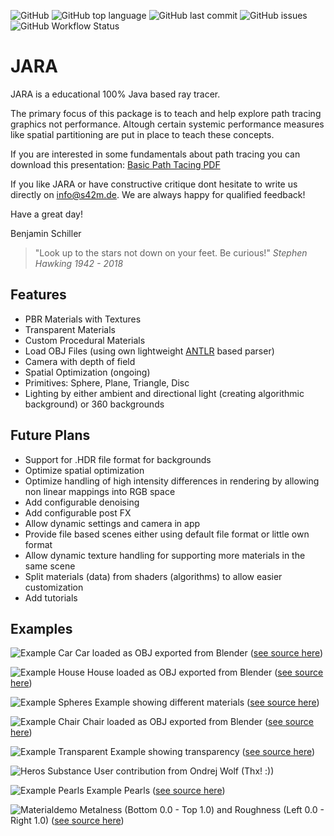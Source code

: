 ![GitHub](https://img.shields.io/github/license/studio42gmbh/jara)
![GitHub top language](https://img.shields.io/github/languages/top/studio42gmbh/jara)
![GitHub last commit](https://img.shields.io/github/last-commit/studio42gmbh/jara)
![GitHub issues](https://img.shields.io/github/issues/studio42gmbh/jara)
![GitHub Workflow Status](https://img.shields.io/github/workflow/status/studio42gmbh/jara/Java%20CI%20with%20Maven)

# JARA

JARA is a educational 100% Java based ray tracer.

The primary focus of this package is to teach and help explore path tracing graphics not performance.
Altough certain systemic performance measures like spatial partitioning are put in place to teach these concepts.

If you are interested in some fundamentals about path tracing you can download this presentation:
[Basic Path Tacing PDF](https://github.com/studio42gmbh/jara/blob/main/docs/documents/s42-basics-pathtracing.pdf)

If you like JARA or have constructive critique dont hesitate to write us directly on info@s42m.de. 
We are always happy for qualified feedback!

Have a great day!

Benjamin Schiller

> "Look up to the stars not down on your feet. Be curious!" _Stephen Hawking 1942 - 2018_


## Features

* PBR Materials with Textures
* Transparent Materials
* Custom Procedural Materials
* Load OBJ Files (using own lightweight [ANTLR](https://github.com/antlr/antlr4) based parser)
* Camera with depth of field
* Spatial Optimization (ongoing)
* Primitives: Sphere, Plane, Triangle, Disc
* Lighting by either ambient and directional light (creating algorithmic background) or 360 backgrounds


## Future Plans

* Support for .HDR file format for backgrounds
* Optimize spatial optimization
* Optimize handling of high intensity differences in rendering by allowing non linear mappings into RGB space
* Add configurable denoising
* Add configurable post FX
* Allow dynamic settings and camera in app
* Provide file based scenes either using default file format or little own format
* Allow dynamic texture handling for supporting more materials in the same scene
* Split materials (data) from shaders (algorithms) to allow easier customization
* Add tutorials


## Examples

![Example Car](https://github.com/studio42gmbh/jara/blob/main/docs/images/jara-carstill-2022-06-05-16-46-49-1280.png)
Car loaded as OBJ exported from Blender ([see source here](https://github.com/studio42gmbh/jara/blob/main/src/main/java/de/s42/jara/scenes/CarStill.java))

![Example House](https://github.com/studio42gmbh/jara/blob/main/docs/images/jara-housestill-2022-05-31-10-55-02-pp-1280.png)
House loaded as OBJ exported from Blender ([see source here](https://github.com/studio42gmbh/jara/blob/main/src/main/java/de/s42/jara/scenes/HouseStill.java))

![Example Spheres](https://studio42gmbh.github.io/jara/images/jara-spheres-2020-12-31-11-11-08.jpg)
Example showing different materials ([see source here](https://github.com/studio42gmbh/jara/blob/main/src/main/java/de/s42/jara/scenes/Spheres.java))

![Example Chair](https://github.com/studio42gmbh/jara/blob/main/docs/images/jara-chairstill-2022-06-01-11-57-57-1280.png)
Chair loaded as OBJ exported from Blender ([see source here](https://github.com/studio42gmbh/jara/blob/main/src/main/java/de/s42/jara/scenes/ChairStill.java))

![Example Transparent](https://github.com/studio42gmbh/jara/blob/main/docs/images/jara-transparent-2022-07-31-11-18-23-2k.png)
Example showing transparency ([see source here](https://github.com/studio42gmbh/jara/blob/main/src/main/java/de/s42/jara/scenes/Transparent.java))

![Heros Substance](https://github.com/studio42gmbh/jara/blob/main/docs/images/jara-herosubstance-2022-05-08-15-26-24-1280.png)
User contribution from Ondrej Wolf (Thx! :))

![Example Pearls](https://github.com/studio42gmbh/jara/blob/main/docs/images/jara-pearls-2022-12-04-11-38-55-1280.jpg)
Example Pearls ([see source here](https://github.com/studio42gmbh/jara/blob/main/src/main/java/de/s42/jara/scenes/Pearls.java))

![Materialdemo](https://studio42gmbh.github.io/jara/images/jara-roughnessmetalness-2021-01-10-19-02-45.jpg)
Metalness (Bottom 0.0 - Top 1.0) and Roughness (Left 0.0 - Right 1.0) ([see source here](https://github.com/studio42gmbh/jara/blob/main/src/main/java/de/s42/jara/scenes/RoughnessMetalness.java))
